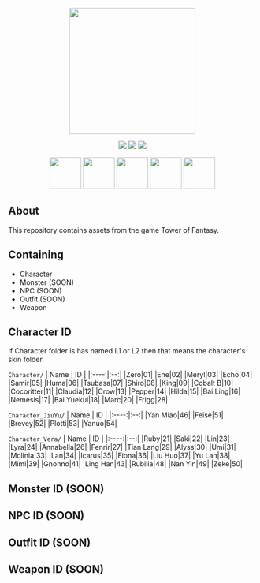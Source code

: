 <p align="center" width="100%">
    <img height="256px" src="https://cdn.discordapp.com/attachments/862008488502755330/1208393190768377896/gameart.png?ex=660808db&is=65f593db&hm=c8c3422f39760d04bd9aa6cdcad51db5e6ee14ad2e7dfa9542763946519222d9&"></a>
</p>

<p align="center" width="100%">
    <a href="https://github.com/soevielofficial/tof-assets"><img src="https://img.shields.io/github/last-commit/soevielofficial/tof-assets?color=blueviolet&logo=github&style=for-the-badge"></a>
    <a href="https://github.com/soevielofficial/tof-assets"><img src="https://img.shields.io/github/stars/soevielofficial/tof-assets?style=for-the-badge&logo=github&color=blueviolet"></a>
    <a href="https://github.com/soevielofficial/tof-assets"><img src="https://img.shields.io/github/forks/soevielofficial/tof-assets?style=for-the-badge&logo=github&color=blueviolet"></a>
</p>

<p align="center" width="100%">
    <img height="64px" src="https://cdn.7tv.app/emote/6319eda18cf0978e2955940a/4x.webp"></a>
    <img height="64px" src="https://cdn.7tv.app/emote/65c2a83580e016b01c359f65/4x.webp"></a>
    <img height="64px" src="https://cdn.7tv.app/emote/65e9d1e229529a686c12634b/4x.webp"></a>
    <img height="64px" src="https://cdn.7tv.app/emote/63f8101de5d9925da811ed58/4x.webp"></a>
    <img height="64px" src="https://cdn.7tv.app/emote/631e5c605a703c4a98db593c/4x.webp"></a>
</p>

## About 
This repository contains assets from the game Tower of Fantasy.

## Containing
- Character
- Monster (SOON)
- NPC (SOON)
- Outfit (SOON)
- Weapon

## Character ID
If Character folder is has named L1 or L2 then that means the character's skin folder.

`Character/`
| Name | ID |
|:----:|:--:|
|Zero|01|
|Ene|02|
|Meryl|03|
|Echo|04|
|Samir|05|
|Huma|06|
|Tsubasa|07|
|Shiro|08|
|King|09|
|Cobalt B|10|
|Cocoritter|11|
|Claudia|12|
|Crow|13|
|Pepper|14|
|Hilda|15|
|Bai Ling|16|
|Nemesis|17|
|Bai Yuekui|18|
|Marc|20|
|Frigg|28|

`Character_JiuYu/`
| Name | ID |
|:----:|:--:|
|Yan Miao|46|
|Feise|51|
|Brevey|52|
|Plotti|53|
|Yanuo|54|

`Character_Vera/`
| Name | ID |
|:----:|:--:|
|Ruby|21|
|Saki|22|
|Lin|23|
|Lyra|24|
|Annabella|26|
|Fenrir|27|
|Tian Lang|29|
|Alyss|30|
|Umi|31|
|Molinia|33|
|Lan|34|
|Icarus|35|
|Fiona|36|
|Liu Huo|37|
|Yu Lan|38|
|Mimi|39|
|Gnonno|41|
|Ling Han|43|
|Rubilia|48|
|Nan Yin|49|
|Zeke|50|

## Monster ID (SOON)

## NPC ID (SOON)

## Outfit ID (SOON)

## Weapon ID (SOON)